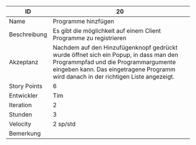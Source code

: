 | ID         |20|
|------------|-|
|Name        |Programme hinzfügen|
|Beschreibung|Es gibt die möglichkeit auf einem Client Programme zu registrieren| 
|Akzeptanz   |Nachdem auf den Hinzufügenknopf gedrückt wurde öffnet sich ein Popup, in dass man den Programmpfad und die Programmargumente eingeben kann. Das eingetragene Programm wird danach in der richtigen Liste angezeigt.|
|Story Points|6|
|Entwickler  |Tim|
|Iteration   |2|
|Stunden     |3|
|Velocity    |2 sp/std|
|Bemerkung   ||
